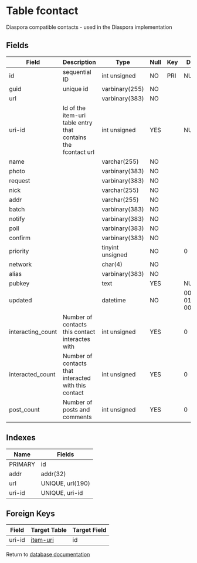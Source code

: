 Table fcontact
===========

Diaspora compatible contacts - used in the Diaspora implementation

Fields
------

| Field             | Description                                                   | Type             | Null | Key | Default             | Extra          |
| ----------------- | ------------------------------------------------------------- | ---------------- | ---- | --- | ------------------- | -------------- |
| id                | sequential ID                                                 | int unsigned     | NO   | PRI | NULL                | auto_increment |
| guid              | unique id                                                     | varbinary(255)   | NO   |     |                     |                |
| url               |                                                               | varbinary(383)   | NO   |     |                     |                |
| uri-id            | Id of the item-uri table entry that contains the fcontact url | int unsigned     | YES  |     | NULL                |                |
| name              |                                                               | varchar(255)     | NO   |     |                     |                |
| photo             |                                                               | varbinary(383)   | NO   |     |                     |                |
| request           |                                                               | varbinary(383)   | NO   |     |                     |                |
| nick              |                                                               | varchar(255)     | NO   |     |                     |                |
| addr              |                                                               | varchar(255)     | NO   |     |                     |                |
| batch             |                                                               | varbinary(383)   | NO   |     |                     |                |
| notify            |                                                               | varbinary(383)   | NO   |     |                     |                |
| poll              |                                                               | varbinary(383)   | NO   |     |                     |                |
| confirm           |                                                               | varbinary(383)   | NO   |     |                     |                |
| priority          |                                                               | tinyint unsigned | NO   |     | 0                   |                |
| network           |                                                               | char(4)          | NO   |     |                     |                |
| alias             |                                                               | varbinary(383)   | NO   |     |                     |                |
| pubkey            |                                                               | text             | YES  |     | NULL                |                |
| updated           |                                                               | datetime         | NO   |     | 0001-01-01 00:00:00 |                |
| interacting_count | Number of contacts this contact interactes with               | int unsigned     | YES  |     | 0                   |                |
| interacted_count  | Number of contacts that interacted with this contact          | int unsigned     | YES  |     | 0                   |                |
| post_count        | Number of posts and comments                                  | int unsigned     | YES  |     | 0                   |                |

Indexes
------------

| Name    | Fields           |
| ------- | ---------------- |
| PRIMARY | id               |
| addr    | addr(32)         |
| url     | UNIQUE, url(190) |
| uri-id  | UNIQUE, uri-id   |

Foreign Keys
------------

| Field | Target Table | Target Field |
|-------|--------------|--------------|
| uri-id | [item-uri](help/database/db_item-uri) | id |

Return to [database documentation](help/database)
